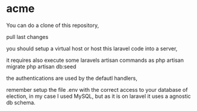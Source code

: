 # acme

You can do a clone of this repository,

pull last changes

you should setup a virtual host or host this laravel code into a server,

it requires also execute some laravels artisan commands as 
php artisan migrate
php artisan db:seed 

the authentications are used by the defautl handlers,

remember setup the file .env with the correct access to your database of election, in my case I used MySQL, but as it is on laravel it uses a agnostic db schema.

